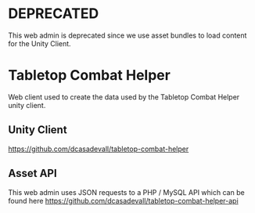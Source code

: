# DEPRECATED

This web admin is deprecated since we use asset bundles to load content for the Unity Client.

# Tabletop Combat Helper

Web client used to create the data used by the Tabletop Combat Helper unity client.

## Unity Client
https://github.com/dcasadevall/tabletop-combat-helper

## Asset API

This web admin uses JSON requests to a PHP / MySQL API which can be found here
https://github.com/dcasadevall/tabletop-combat-helper-api
